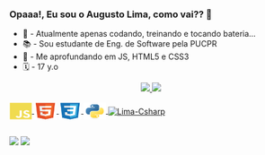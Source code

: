 ### Opaaa!, Eu sou o Augusto Lima, como vai?? 👋

- 📌 - Atualmente apenas codando, treinando e tocando bateria...
- 📚 - Sou estudante de Eng. de Software pela PUCPR
- 📕 - Me aprofundando em JS, HTML5 e CSS3
- 🗓 - 17 y.o

<div align="center">
  <a href="https://github.com/ArgustoLima">
  <img height="170em" src="https://github-readme-stats.vercel.app/api?username=ArgustoLima&show_icons=true&theme=dark&include_all_commits=true&count_private=true"/>
  <img height="170em" src="https://github-readme-stats.vercel.app/api/top-langs/?username=ArgustoLima&layout=compact&langs_count=7&theme=dark"/>
</div>
  
</div>
<div style="display: inline_block"><br>
  <img align="center" alt="Lima-Js" height="30" width="40" src="https://raw.githubusercontent.com/devicons/devicon/master/icons/javascript/javascript-plain.svg">
  <img align="center" alt="Lima-HTML" height="30" width="40" src="https://raw.githubusercontent.com/devicons/devicon/master/icons/html5/html5-original.svg">
  <img align="center" alt="Lima-CSS" height="30" width="40" src="https://raw.githubusercontent.com/devicons/devicon/master/icons/css3/css3-original.svg">
  <img align="center" alt="Lima-Python" height="30" width="40" src="https://raw.githubusercontent.com/devicons/devicon/master/icons/python/python-original.svg">
  <img align="center" alt="Lima-Csharp" height="30" width="40" src="https://cdn.jsdelivr.net/gh/devicons/devicon/icons/java/java-plain.svg">
</div>

 ## 
 
 <div>
   <a href="https://www.instagram.com/augusto.vlima/" target="_blank"><img src="https://img.shields.io/badge/-Instagram-%23E4405F?style=for-the-badge&logo=instagram&logoColor=white" target="_blank"></a>
  <a href = "mailto:contato@augusto.vlima2"><img src="https://img.shields.io/badge/-Gmail-%23333?style=for-the-badge&logo=gmail&logoColor=white" target="_blank"></a>
 <div>

